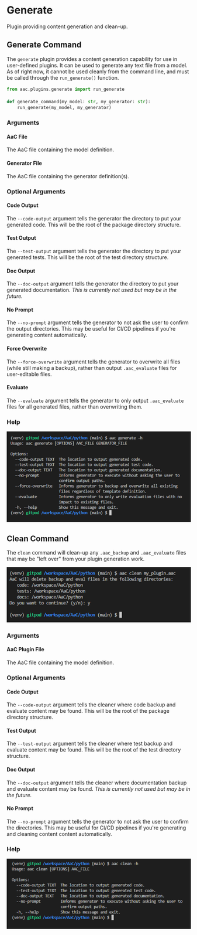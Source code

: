 # Generate

Plugin providing content generation and clean-up.

## Generate Command

The `generate` plugin provides a content generation capability for use in user-defined plugins.  It can be used to generate any text file from a model.
As of right now, it cannot be used cleanly from the command line, and must be called through the `run_generate()` function.

```python
from aac.plugins.generate import run_generate

def generate_command(my_model: str, my_generator: str):
    run_generate(my_model, my_generator)
```

### Arguments

#### AaC File

The AaC file containing the model definition.

#### Generator File

The AaC file containing the generator definition(s).

### Optional Arguments

#### Code Output

The `--code-output` argument tells the generator the directory to put your generated code.  This will be the root of the package directory structure.

#### Test Output

The `--test-output` argument tells the generator the directory to put your generated tests.  This will be the root of the test directory structure.

#### Doc Output

The `--doc-output` argument tells the generator the directory to put your generated documentation.  _This is currently not used but may be in the future._

#### No Prompt

The `--no-prompt` argument tells the generator to not ask the user to confirm the output directories.  This may be useful for CI/CD pipelines if you're generating content automatically.

#### Force Overwrite

The `--force-overwrite` argument tells the generator to overwrite all files (while still making a backup), rather than output `.aac_evaluate` files for user-editable files.

#### Evaluate

The `--evaluate` argument tells the generator to only output `.aac_evaluate` files for all generated files, rather than overwriting them.

### Help

![Generate Command Help](../../images/examples/generate-h.png)

## Clean Command

The `clean` command will clean-up any `.aac_backup` and `.aac_evaluate` files that may be "left over" from your plugin generation work.

![Clean Command Output](../../images/examples/clean-output.png)

### Arguments

#### AaC Plugin File

The AaC file containing the model definition.

### Optional Arguments

#### Code Output

The `--code-output` argument tells the cleaner where code backup and evaluate content may be found.  This will be the root of the package directory structure.

#### Test Output

The `--test-output` argument tells the cleaner where test backup and evaluate content may be found.  This will be the root of the test directory structure.

#### Doc Output

The `--doc-output` argument tells the cleaner where documentation backup and evaluate content may be found.  _This is currently not used but may be in the future._

#### No Prompt

The `--no-prompt` argument tells the generator to not ask the user to confirm the directories.  This may be useful for CI/CD pipelines if you're generating and cleaning content content automatically.

### Help

![Clean Command Help](../../images/examples/clean-h.png)
